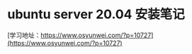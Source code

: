 # ubuntu server 20.04 安装笔记

[学习地址：https://www.osyunwei.com/?p=10727](https://www.osyunwei.com/?p=10727)

